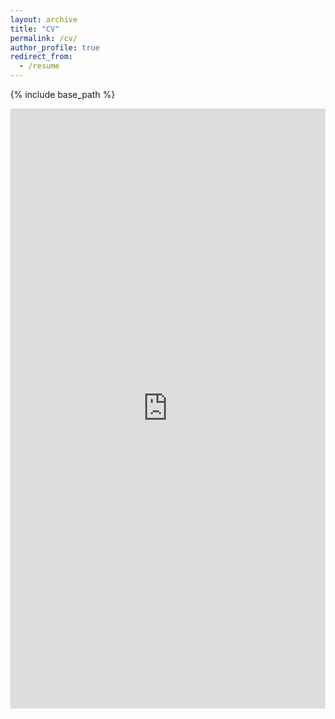 ```yaml
---
layout: archive
title: "CV"
permalink: /cv/
author_profile: true
redirect_from:
  - /resume
---
```


{% include base_path %}
<html lang="en" style="width:100%; height:100%;">
  <head>
    <meta http-equiv="content-type" content="text/html; charset=utf-8">
    <title>Andrew Zheng's CV</title>
  </head>
  <body style="width:100%; height:960; margin:0;">
    <iframe src="https://docs.google.com/gview?url=https://github.com/AndrewZheng-1011/AndrewZheng-1011.github.io/raw/master/images/CV/Andrew_Zheng_CV.pdf &embedded=true" style="width:100%; height:100%;" frameborder="0"></iframe>
  </body>
</html>

